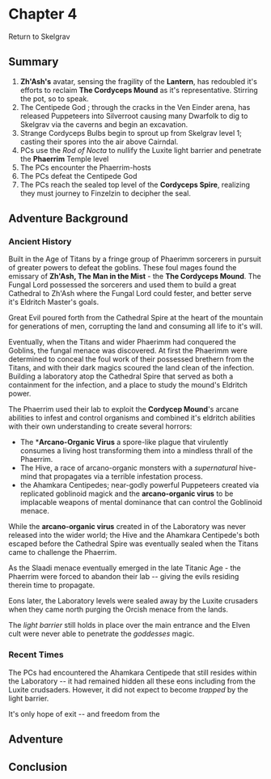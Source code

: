 # Chapter 4

Return to Skelgrav

## Summary

1. **Zh'Ash's** avatar, sensing the fragility of the **Lantern**, has redoubled it's efforts to reclaim **The Cordyceps Mound** as it's representative. Stirring the pot, so to speak.  
2. The Centipede God ; through the cracks in the Ven Einder arena, has released Puppeteers into Silverroot causing many Dwarfolk to dig to Skelgrav via the caverns and begin an excavation.
3. Strange Cordyceps Bulbs begin to sprout up from Skelgrav level 1; casting their spores into the air above Cairndal.  
4. PCs use the *Rod of Nocta* to nullify the Luxite light barrier and penetrate the **Phaerrim** Temple level
5. The PCs encounter the Phaerrim-hosts
6. The PCs defeat the Centipede God 
7. The PCs reach the sealed top level of the **Cordyceps Spire**, realizing they must journey to Finzelzin to decipher the seal. 

## Adventure Background

### Ancient History
Built in the Age of Titans by a fringe group of Phaerimm sorcerers in pursuit of greater powers to defeat the goblins. These foul mages found the emissary of **Zh'Ash, The Man in the Mist** - the **The Cordyceps Mound**. The Fungal Lord possessed the sorcerers and used them to build a great Cathedral to Zh'Ash where the Fungal Lord could fester, and better serve it's Eldritch Master's goals. 

Great Evil poured forth from the Cathedral Spire at the heart of the mountain for generations of men, corrupting the land and consuming all life to it's will. 

Eventually, when the Titans and wider Phaerimm had conquered the Goblins, the fungal menace was discovered. At first the Phaerimm were determined to conceal the foul work of their possessed brethern from the Titans, and with their dark magics scoured the land clean of the infection. Building a laboratory atop the Cathedral Spire that served as both a containment for the infection, and a place to study the mound's Eldritch power.

The Phaerrim used their lab to exploit the **Cordycep Mound**'s arcane abilities to infest and control organisms and combined it's eldritch abilities with their own understanding to create several horrors: 

- The ***Arcano-Organic Virus** a spore-like plague that virulently consumes a living host transforming them into a mindless thrall of the Phaerrim.
- The Hive, a race of arcano-organic monsters with a *supernatural* hive-mind that propagates via a terrible infestation process. 
- the Ahamkara Centipedes; near-godly powerful Puppeteers created via replicated goblinoid magick and the **arcano-organic virus** to be implacable weapons of mental dominance that can control the Goblinoid menace.

While the **arcano-organic virus** created in of the Laboratory was never released into the wider world; the Hive and the Ahamkara Centipede's both escaped before the Cathedral Spire was eventually sealed when the Titans came to challenge the Phaerrim. 

As the Slaadi menace eventually emerged in the late Titanic Age - the Phaerrim were forced to abandon their lab -- giving the evils residing therein time to propagate. 

Eons later, the Laboratory levels were sealed away by the Luxite crusaders when they came north purging the Orcish menace from the lands. 

The *light barrier* still holds in place over the main entrance and the Elven cult were never able to penetrate the *goddesses* magic. 
### Recent Times

The PCs had encountered the Ahamkara Centipede that still resides within the Laboratory -- it had remained hidden all these eons including from the Luxite crudsaders. However, it did not expect to become *trapped* by the light barrier. 

It's only hope of exit -- and freedom from the 



## Adventure

## Conclusion